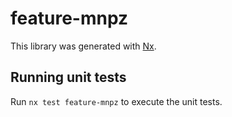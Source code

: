 # feature-mnpz

This library was generated with [Nx](https://nx.dev).

## Running unit tests

Run `nx test feature-mnpz` to execute the unit tests.
